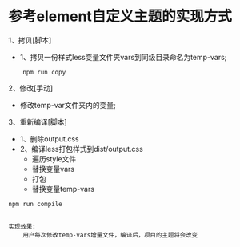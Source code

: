 # 参考element自定义主题的实现方式

1、拷贝[脚本]
* 1、拷贝一份样式less变量文件夹vars到同级目录命名为temp-vars;
```
    npm run copy
```
2、修改[手动]
* 修改temp-var文件夹内的变量;

3、重新编译[脚本]
* 1、删除output.css
* 2、编译less打包样式到dist/output.css
    * 遍历style文件
    * 替换变量vars
    * 打包
    * 替换变量temp-vars
```
npm run compile
```

```

实现效果:
    用户每次修改temp-vars增量文件，编译后，项目的主题将会改变
```